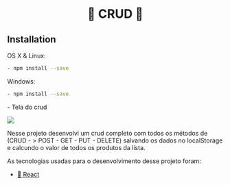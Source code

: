 
<h1> 
<p align="center"> 
🚧 CRUD 🚧
<p></h1>

## Installation

OS X & Linux:

```sh
- npm install --save
```

Windows:

```sh
- npm install --save
```
</p>
<p>
- Tela do crud
</p> 
<p>
<img src="https://uploaddeimagens.com.br/images/002/664/886/original/crud.PNG?1590104297" /> 




Nesse projeto desenvolvi um crud completo com todos os métodos de (CRUD - > POST - GET - PUT - DELETE) salvando os dados no localStorage e calcundo o valor de todos os produtos da lista.

<P> As tecnologias usadas para o desenvolvimento desse projeto foram:</p>

 - <a href="https://pt-br.reactjs.org/">🚀 React </a>
